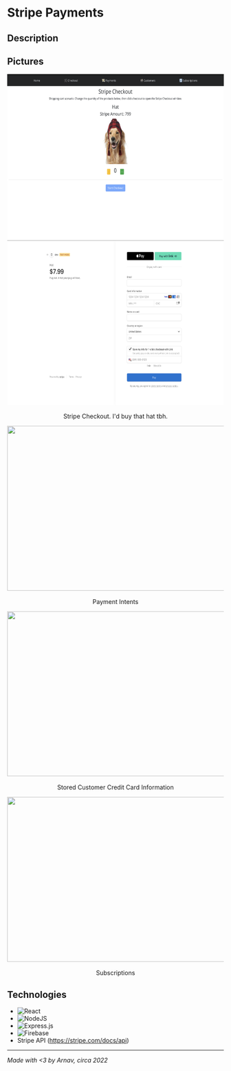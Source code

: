 # Stripe Payments

## Description

## Pictures
<div align="center">
  <img src="images/checkouts.png" width="666" height="383">
  <img src="images/checkout.png" width="666" height="383"> 
</div>
<p align="center">
  Stripe Checkout. I'd buy that hat tbh.
</p>
<div align="center">
  <img src="images/paymentintent.png" width="666" height="383">
</div>
<p align="center">
  Payment Intents
</p>
<div align="center">
  <img src="images/customerinfo.png" width="666" height="383">
</div>
<p align="center">
  Stored Customer Credit Card Information
</p>
<div align="center">
  <img src="images/subscription.png" width="666" height="383">
</div>
<p align="center">
  Subscriptions
</p>

## Technologies
- ![React](https://img.shields.io/badge/react-%2320232a.svg?style=for-the-badge&logo=react&logoColor=%2361DAFB)
- ![NodeJS](https://img.shields.io/badge/node.js-6DA55F?style=for-the-badge&logo=node.js&logoColor=white)
- ![Express.js](https://img.shields.io/badge/express.js-%23404d59.svg?style=for-the-badge&logo=express&logoColor=%2361DAFB)
- ![Firebase](https://img.shields.io/badge/Firebase-039BE5?style=for-the-badge&logo=Firebase&logoColor=white)
- Stripe API (https://stripe.com/docs/api)

---
*Made with <3 by Arnav, circa 2022*
